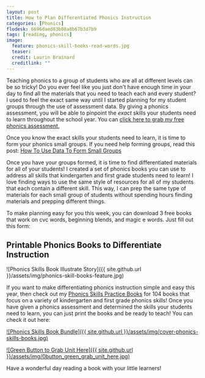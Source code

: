 ```yaml
---
layout: post
title: How to Plan Differentiated Phonics Instruction
categories: [Phonics]
flodesk: 6696daed83b08a8b67b3d7b9
tags: [reading, phonics]
image:
  feature: phonics-skill-books-read-words.jpg
  teaser: 
  credit: Laurin Brainard
  creditlink: ""
---
```

Teaching phonics to a group of students who are all at different levels can be so tricky! Do you ever feel like you just don't have enough time in your day to find all the materials that you need to teach each and every student? I used to feel the exact same way until I started planning for my student groups through the use of assessment data. By giving a phonics assessment, you will be able to pinpoint the *exact* skills your students need to learn throughout the school year. You can [click here to grab my free phonics assessment.](https://theprimarybrain.com/small%20group%20reading/2023/08/22/Phonics-Skills-Assessment/)

Once you know the exact skills your students need to learn, it is time to form your phonics small groups. If you need help forming groups, read this post: [How To Use Data To Form Small Groups](https://theprimarybrain.com/small%20group%20reading/2023/08/25/How-To-Use-Data-To-Form-Small-Groups/)

Once you have your groups formed, it is time to find differentiated materials for all of your students! I created a set of phonics books you can use to address all skills that kindergarten and first grade students need to learn! I love finding ways to use the same style of resources for all of my students that each contain a different skill. This way, I can prep the same type of materials for each small group of students without spending hours finding materials and prepping different things. 

To make planning easy for you this week, you can download 3 free books that work on cvc words, beginning blends, and magic e words. Just fill out this form:

<div id="fd-form-6696daed83b08a8b67b3d7b9"></div>
<script>
  window.fd('form', {
    formId: '6696daed83b08a8b67b3d7b9',
    containerEl: '#fd-form-6696daed83b08a8b67b3d7b9'
  });
</script>

## Printable Phonics Books to Differentiate Instruction
![Phonics Skills Book Illustrate Story]({{ site.github.url }}/assets/img/phonics-skill-books-feature.jpg)

If you want to make differentiating phonics instruction simple and easy this year, then check out my [Phonics Skills Practice Books](https://www.teacherspayteachers.com/Product/Phonics-Skills-Practice-Books-Assessment-Reading-Fluency-Passages-Activities-7607081?utm_source=PB%20Blog&utm_campaign=Phonics%20Practice%20Books%20How%20to%20Differentiate%20Phonics%20Post) for 104 books that focus on a variety of kindergarten and first grade phonics skills! Once you have given a phonics assessment and determined the skills your students need to learn, you can just print the books and be ready to teach! You can check it out here:

[![Phonics Skills Book Bundle]({{ site.github.url }}/assets/img/cover-phonics-skills-books.jpg)](https://www.teacherspayteachers.com/Product/Phonics-Skills-Practice-Books-Assessment-Reading-Fluency-Passages-Activities-7607081?utm_source=PB%20Blog&utm_campaign=Phonics%20Skills%20Practice%20Books%20Bundle)

[![Green Button to Grab Unit Here]({{ site.github.url }}/assets/img/0button_green_grab_unit_here.jpg)](https://www.teacherspayteachers.com/Product/Phonics-Skills-Practice-Books-Assessment-Reading-Fluency-Passages-Activities-7607081?utm_source=PB%20Blog&utm_campaign=Phonics%20Skills%20Practice%20Books%20Bundle)

Have a wonderful day reading a book with your little learners!